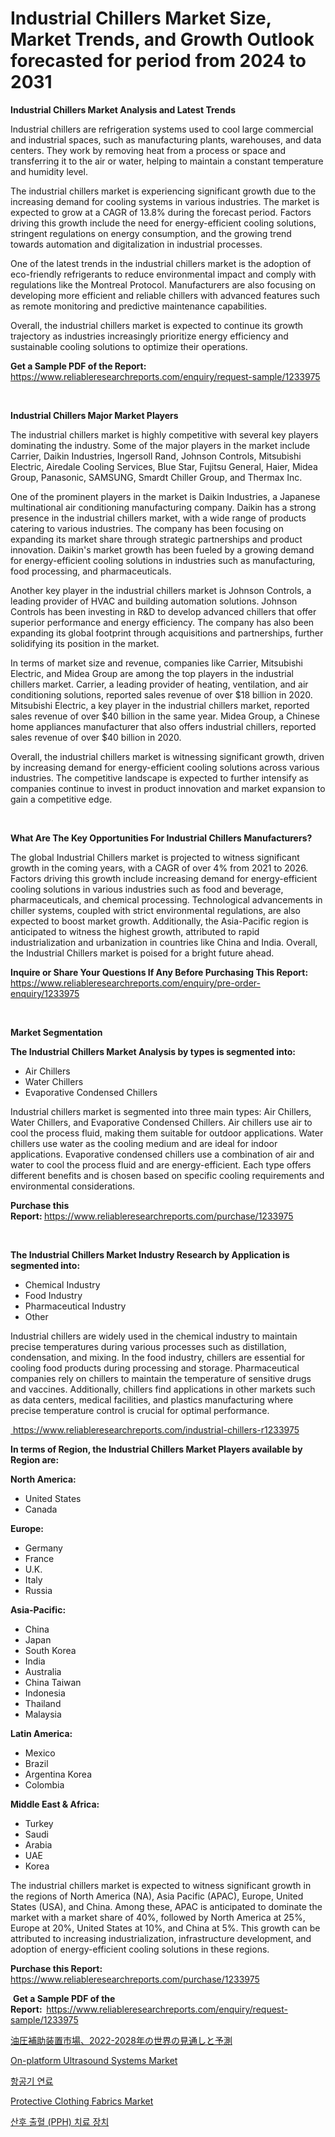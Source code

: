 <p><h1>Industrial Chillers Market Size, Market Trends, and Growth Outlook forecasted for period from 2024 to 2031</h1></p><p><strong>Industrial Chillers Market Analysis and Latest Trends</strong></p>
<p><p>Industrial chillers are refrigeration systems used to cool large commercial and industrial spaces, such as manufacturing plants, warehouses, and data centers. They work by removing heat from a process or space and transferring it to the air or water, helping to maintain a constant temperature and humidity level.</p><p>The industrial chillers market is experiencing significant growth due to the increasing demand for cooling systems in various industries. The market is expected to grow at a CAGR of 13.8% during the forecast period. Factors driving this growth include the need for energy-efficient cooling solutions, stringent regulations on energy consumption, and the growing trend towards automation and digitalization in industrial processes.</p><p>One of the latest trends in the industrial chillers market is the adoption of eco-friendly refrigerants to reduce environmental impact and comply with regulations like the Montreal Protocol. Manufacturers are also focusing on developing more efficient and reliable chillers with advanced features such as remote monitoring and predictive maintenance capabilities.</p><p>Overall, the industrial chillers market is expected to continue its growth trajectory as industries increasingly prioritize energy efficiency and sustainable cooling solutions to optimize their operations.</p></p>
<p><strong>Get a Sample PDF of the Report:&nbsp;</strong> <a href="https://www.reliableresearchreports.com/enquiry/request-sample/1233975">https://www.reliableresearchreports.com/enquiry/request-sample/1233975</a></p>
<p>&nbsp;</p>
<p><strong>Industrial Chillers Major Market Players</strong></p>
<p><p>The industrial chillers market is highly competitive with several key players dominating the industry. Some of the major players in the market include Carrier, Daikin Industries, Ingersoll Rand, Johnson Controls, Mitsubishi Electric, Airedale Cooling Services, Blue Star, Fujitsu General, Haier, Midea Group, Panasonic, SAMSUNG, Smardt Chiller Group, and Thermax Inc.</p><p>One of the prominent players in the market is Daikin Industries, a Japanese multinational air conditioning manufacturing company. Daikin has a strong presence in the industrial chillers market, with a wide range of products catering to various industries. The company has been focusing on expanding its market share through strategic partnerships and product innovation. Daikin's market growth has been fueled by a growing demand for energy-efficient cooling solutions in industries such as manufacturing, food processing, and pharmaceuticals.</p><p>Another key player in the industrial chillers market is Johnson Controls, a leading provider of HVAC and building automation solutions. Johnson Controls has been investing in R&D to develop advanced chillers that offer superior performance and energy efficiency. The company has also been expanding its global footprint through acquisitions and partnerships, further solidifying its position in the market.</p><p>In terms of market size and revenue, companies like Carrier, Mitsubishi Electric, and Midea Group are among the top players in the industrial chillers market. Carrier, a leading provider of heating, ventilation, and air conditioning solutions, reported sales revenue of over $18 billion in 2020. Mitsubishi Electric, a key player in the industrial chillers market, reported sales revenue of over $40 billion in the same year. Midea Group, a Chinese home appliances manufacturer that also offers industrial chillers, reported sales revenue of over $40 billion in 2020.</p><p>Overall, the industrial chillers market is witnessing significant growth, driven by increasing demand for energy-efficient cooling solutions across various industries. The competitive landscape is expected to further intensify as companies continue to invest in product innovation and market expansion to gain a competitive edge.</p></p>
<p>&nbsp;</p>
<p><strong>What Are The Key Opportunities For Industrial Chillers Manufacturers?</strong></p>
<p><p>The global Industrial Chillers market is projected to witness significant growth in the coming years, with a CAGR of over 4% from 2021 to 2026. Factors driving this growth include increasing demand for energy-efficient cooling solutions in various industries such as food and beverage, pharmaceuticals, and chemical processing. Technological advancements in chiller systems, coupled with strict environmental regulations, are also expected to boost market growth. Additionally, the Asia-Pacific region is anticipated to witness the highest growth, attributed to rapid industrialization and urbanization in countries like China and India. Overall, the Industrial Chillers market is poised for a bright future ahead.</p></p>
<p><strong>Inquire or Share Your Questions If Any Before Purchasing This Report:</strong> <a href="https://www.reliableresearchreports.com/enquiry/pre-order-enquiry/1233975">https://www.reliableresearchreports.com/enquiry/pre-order-enquiry/1233975</a></p>
<p>&nbsp;</p>
<p><strong>Market Segmentation</strong></p>
<p><strong>The Industrial Chillers Market Analysis by types is segmented into:</strong></p>
<p><ul><li>Air Chillers</li><li>Water Chillers</li><li>Evaporative Condensed Chillers</li></ul></p>
<p><p>Industrial chillers market is segmented into three main types: Air Chillers, Water Chillers, and Evaporative Condensed Chillers. Air chillers use air to cool the process fluid, making them suitable for outdoor applications. Water chillers use water as the cooling medium and are ideal for indoor applications. Evaporative condensed chillers use a combination of air and water to cool the process fluid and are energy-efficient. Each type offers different benefits and is chosen based on specific cooling requirements and environmental considerations.</p></p>
<p><strong>Purchase this Report:&nbsp;</strong><a href="https://www.reliableresearchreports.com/purchase/1233975">https://www.reliableresearchreports.com/purchase/1233975</a></p>
<p>&nbsp;</p>
<p><strong>The Industrial Chillers Market Industry Research by Application is segmented into:</strong></p>
<p><ul><li>Chemical Industry</li><li>Food Industry</li><li>Pharmaceutical Industry</li><li>Other</li></ul></p>
<p><p>Industrial chillers are widely used in the chemical industry to maintain precise temperatures during various processes such as distillation, condensation, and mixing. In the food industry, chillers are essential for cooling food products during processing and storage. Pharmaceutical companies rely on chillers to maintain the temperature of sensitive drugs and vaccines. Additionally, chillers find applications in other markets such as data centers, medical facilities, and plastics manufacturing where precise temperature control is crucial for optimal performance.</p></p>
<p><a href="https://www.reliableresearchreports.com/industrial-chillers-r1233975">&nbsp;https://www.reliableresearchreports.com/industrial-chillers-r1233975</a></p>
<p><strong>In terms of Region, the Industrial Chillers Market Players available by Region are:</strong></p>
<p>
    <p> <strong> North America: </strong>
        <ul>
            <li>United States</li>
            <li>Canada</li>
        </ul>
        </p> 
    <p> <strong> Europe: </strong>
        <ul>
            <li>Germany</li>
            <li>France</li>
            <li>U.K.</li>
            <li>Italy</li>
            <li>Russia</li>
        </ul>
        </p> 
    <p> <strong> Asia-Pacific: </strong>
        <ul>
            <li>China</li>
            <li>Japan</li>
            <li>South Korea</li>
            <li>India</li>
            <li>Australia</li>
            <li>China Taiwan</li>
            <li>Indonesia</li>
            <li>Thailand</li>
            <li>Malaysia</li>
        </ul>
        </p> 
    <p> <strong> Latin America: </strong>
        <ul>
            <li>Mexico</li>
            <li>Brazil</li>
            <li>Argentina Korea</li>
            <li>Colombia</li>
        </ul>
        </p> 
    <p> <strong> Middle East & Africa: </strong>
        <ul>
            <li>Turkey</li>
            <li>Saudi</li>
            <li>Arabia</li>
            <li>UAE</li>
            <li>Korea</li>
        </ul>
    </p>
    </p>
<p><p>The industrial chillers market is expected to witness significant growth in the regions of North America (NA), Asia Pacific (APAC), Europe, United States (USA), and China. Among these, APAC is anticipated to dominate the market with a market share of 40%, followed by North America at 25%, Europe at 20%, United States at 10%, and China at 5%. This growth can be attributed to increasing industrialization, infrastructure development, and adoption of energy-efficient cooling solutions in these regions.</p></p>
<p><strong>Purchase this Report: </strong><a href="https://www.reliableresearchreports.com/purchase/1233975">https://www.reliableresearchreports.com/purchase/1233975</a></p>
<p>&nbsp;<strong>Get a Sample PDF of the Report:&nbsp;&nbsp;</strong><a href="https://www.reliableresearchreports.com/enquiry/request-sample/1233975">https://www.reliableresearchreports.com/enquiry/request-sample/1233975</a></p>
<p><strong></strong></p>
<p><p><a href="https://medium.com/@ethantreutel/%E4%B8%96%E7%95%8C%E3%81%AE%E6%B6%B2%E5%9C%A7%E8%A3%9C%E5%8A%A9%E6%A9%9F%E5%99%A8%E5%B8%82%E5%A0%B4-%E4%B8%96%E7%95%8C%E3%81%AE%E8%A6%8B%E9%80%9A%E3%81%97%E3%81%A8%E4%BA%88%E6%B8%AC2022-2028%E5%B8%82%E5%A0%B4%E3%81%AF-2024%E5%B9%B4%E3%81%8B%E3%82%892031%E5%B9%B4%E3%81%BE%E3%81%A7%E3%81%AE%E6%9C%9F%E9%96%93%E3%81%AB-%E3%81%AEcagr%E3%81%A7%E6%88%90%E9%95%B7%E3%81%99%E3%82%8B%E3%81%A8%E4%BA%88%E6%B8%AC%E3%81%95%E3%82%8C%E3%81%A6%E3%81%84%E3%81%BE%E3%81%99-681bccabbd4f">油圧補助装置市場、2022-2028年の世界の見通しと予測</a></p><p><a href="https://www.linkedin.com/pulse/on-platform-ultrasound-systems-market-size-examines-its-qldwe">On-platform Ultrasound Systems Market</a></p><p><a href="https://medium.com/@vallieemard2023/2024%EB%85%84%EB%B6%80%ED%84%B0-2031%EB%85%84%EA%B9%8C%EC%A7%80%EC%9D%98-%EA%B8%80%EB%A1%9C%EB%B2%8C-%ED%95%AD%EA%B3%B5%EA%B8%B0-%EC%97%B0%EB%A3%8C-%EC%8B%9C%EC%9E%A5-%EA%B8%B0%ED%9A%8C%EC%99%80-%EC%98%88%EC%B8%A1-d547e381bf18">항공기 연료</a></p><p><a href="https://github.com/markusgodoy/Market-Research-Report-List-3/blob/main/protective-clothing-fabrics-market.md">Protective Clothing Fabrics Market</a></p><p><a href="https://medium.com/@vallieemard2023/%EC%82%B0%ED%9B%84-%EC%B6%9C%ED%98%88-pph-%EC%B9%98%EB%A3%8C-%EC%9E%A5%EC%B9%98-%EC%8B%9C%EC%9E%A5-%EA%B7%9C%EB%AA%A8-%EC%8B%9C%EC%9E%A5-%EC%84%B8%EB%B6%84%ED%99%94-%EC%8B%9C%EC%9E%A5-%ED%8A%B8%EB%A0%8C%EB%93%9C-%EB%B0%8F-%EC%84%B1%EC%9E%A5-%EB%B6%84%EC%84%9D-%EC%98%88%EC%B8%A1-2031%EB%85%84%EA%B9%8C%EC%A7%80-195bbe730a76">산후 출혈 (PPH) 치료 장치</a></p></p>